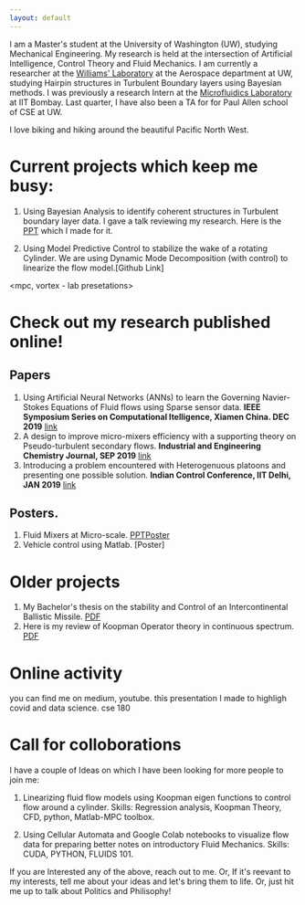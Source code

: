 ```yaml
---
layout: default
---
```


I am a Master's student at the University of Washington (UW), studying Mechanical Engineering. My research is held at the intersection of Artificial Intelligence, Control Theory and Fluid Mechanics. I am currently a researcher at the [Williams' Laboratory](https://www.williamslaboratory.com/) at the Aerospace department at UW, studying Hairpin structures in Turbulent Boundary layers using Bayesian methods. I was previously a research Intern at the [Microfluidics Laboratory](https://www.me.iitb.ac.in/~amit.agrawal/) at IIT Bombay. Last quarter, I have also been a TA for for Paul Allen school of CSE at UW. 

I love biking and hiking around the beautiful Pacific North West.

# Current projects which keep me busy:

1. Using Bayesian Analysis to identify coherent structures in Turbulent boundary layer data. I gave a talk reviewing my research. Here is the [PPT]() which I made for it.

2. Using Model Predictive Control to stabilize the wake of a rotating Cylinder. We are using Dynamic Mode Decomposition (with control) to linearize the flow model.[Github Link]

<mpc, vortex - lab presetations>

# Check out my research published online!

## Papers
1. Using Artificial Neural Networks (ANNs) to learn the Governing Navier-Stokes Equations of Fluid flows using Sparse sensor data. **IEEE Symposium Series on Computational Itelligence, Xiamen China. DEC 2019** [link](https://ieeexplore.ieee.org/abstract/document/9003058)
2. A design to improve micro-mixers efficiency with a supporting theory on Pseudo-turbulent secondary flows. **Industrial and Engineering Chemistry Journal, SEP 2019** [link](https://pubs.acs.org/doi/abs/10.1021/acs.iecr.9b05276)
3. Introducing a problem encountered with Heterogenuous platoons and presenting one possible solution. **Indian Control Conference, IIT Delhi, JAN 2019** [link](https://ieeexplore.ieee.org/document/8715606)

## Posters.
1. Fluid Mixers at Micro-scale. [PPT]()[Poster]()
2. Vehicle control using Matlab. [Poster]
 
# Older projects

1. My Bachelor's thesis on the stability and Control of an Intercontinental Ballistic Missile. [PDF]()
2. Here is my review of Koopman Operator theory in continuous spectrum. [PDF]()

# Online activity
you can find me on medium, youtube.
this presentation I made to highligh covid and data science. cse 180

# Call for colloborations
I have a couple of Ideas on which I have been looking for more people to join me: 

1. Linearizing fluid flow models using Koopman eigen functions to control flow around a cylinder. Skills: Regression analysis, Koopman Theory, CFD, python, Matlab-MPC toolbox.

2. Using Cellular Automata and Google Colab notebooks to visualize flow data for preparing better notes on introductory Fluid Mechanics. Skills: CUDA, PYTHON, FLUIDS 101. 

If you are Interested any of the above, reach out to me. Or, If it's reevant to my interests, tell me about your ideas and let's bring them to life. Or, just hit me up to talk about Politics and Philisophy! 








